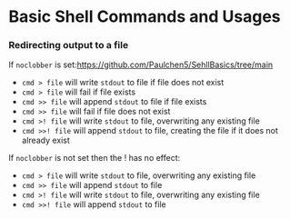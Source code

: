 # Basic Shell Commands and Usages

### Redirecting output to a file
<!-- See https://stackoverflow.com/questions/6762348/what-do-and-do-in-tcsh#answer-6762399 -->
If `noclobber` is set:https://github.com/Paulchen5/SehllBasics/tree/main
- `cmd > file` will write `stdout` to file if file does not exist
- `cmd > file` will fail if file exists
- `cmd >> file` will append `stdout` to file if file exists
- `cmd >> file` will fail if file does not exist
- `cmd >! file` will write `stdout` to file, overwriting any existing file
- `cmd >>! file` will append `stdout` to file, creating the file if it does not already exist

If `noclobber` is not set then the ! has no effect:
- `cmd > file` will write `stdout` to file, overwriting any existing file
- `cmd >> file` will append `stdout` to file
- `cmd >! file` will write `stdout` to file, overwriting any existing file
- `cmd >>! file` will append `stdout` to file
